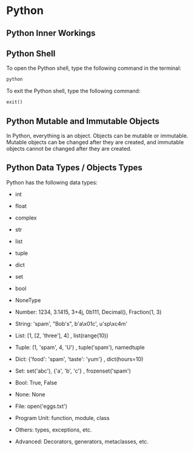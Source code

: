 # Python

## Python Inner Workings

## Python Shell

To open the Python shell, type the following command in the terminal:

```bash
python
```

To exit the Python shell, type the following command:

```python
exit()
```

## Python Mutable and Immutable Objects

In Python, everything is an object. Objects can be mutable or immutable. Mutable objects can be changed after they are created, and immutable objects cannot be changed after they are created.

## Python Data Types / Objects Types

Python has the following data types:

- int
- float
- complex
- str
- list
- tuple
- dict
- set
- bool
- NoneType

- Number: 1234, 3.1415, 3+4j, 0b111, Decimal(), Fraction(1, 3)
- String: 'spam', "Bob's", b'a\x01c', u'sp\xc4m'
- List: [1, [2, 'three'], 4] , list(range(10))
- Tuple: (1, 'spam', 4, 'U') , tuple('spam'), namedtuple
- Dict: {'food': 'spam', 'taste': 'yum'} , dict(hours=10)
- Set: set('abc'), {'a', 'b', 'c'} , frozenset('spam')
- Bool: True, False
- None: None
- File: open('eggs.txt')
- Program Unit: function, module, class
- Others: types, exceptions, etc.

- Advanced: Decorators, generators, metaclasses, etc.
